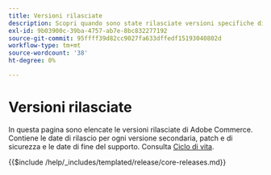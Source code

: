 ```yaml
---
title: Versioni rilasciate
description: Scopri quando sono state rilasciate versioni specifiche di Adobe Commerce.
exl-id: 9b03900c-39ba-4757-ab7e-8bc832277192
source-git-commit: 95ffff39d82cc9027fa633dffedf15193040802d
workflow-type: tm+mt
source-wordcount: '38'
ht-degree: 0%

---
```


# Versioni rilasciate

In questa pagina sono elencate le versioni rilasciate di Adobe Commerce. Contiene le date di rilascio per ogni versione secondaria, patch e di sicurezza e le date di fine del supporto. Consulta [Ciclo di vita](lifecycle-policy.md).

{{$include /help/_includes/templated/release/core-releases.md}}

